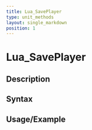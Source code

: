 ```yaml
---
title: Lua_SavePlayer
type: unit_methods
layout: single_markdown
position: 1
---
```


# Lua_SavePlayer

## Description

## Syntax

## Usage/Example


